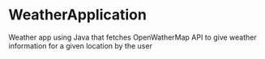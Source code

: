 # WeatherApplication
Weather app using Java that fetches OpenWatherMap API to give weather information for a given location by the user
